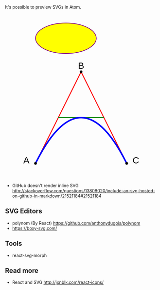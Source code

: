 It's possible to preview SVGs in Atom.

<svg height="140" width="500">
  <ellipse cx="200" cy="80" rx="100" ry="50" style="fill:yellow;stroke:purple;stroke-width:2" />
  Sorry, your browser does not support inline SVG.  
</svg>

<svg height="400" width="450">
<path id="lineAB" d="M 100 350 l 150 -300" stroke="red" stroke-width="3" fill="none" />
  <path id="lineBC" d="M 250 50 l 150 300" stroke="red" stroke-width="3" fill="none" />
  <path d="M 175 200 l 150 0" stroke="green" stroke-width="3" fill="none" />
  <path d="M 100 350 q 150 -300 300 0" stroke="blue" stroke-width="5" fill="none" />
  <!-- Mark relevant points -->
  <g stroke="black" stroke-width="3" fill="black">
    <circle id="pointA" cx="100" cy="350" r="3" />
    <circle id="pointB" cx="250" cy="50" r="3" />
    <circle id="pointC" cx="400" cy="350" r="3" />
  </g>
  <!-- Label the points -->
  <g font-size="30" font-family="sans-serif" fill="black" stroke="none" text-anchor="middle">
    <text x="100" y="350" dx="-30">A</text>
    <text x="250" y="50" dy="-10">B</text>
    <text x="400" y="350" dx="30">C</text>
  </g>
  Sorry, your browser does not support inline SVG.
</svg>

- GitHub doesn't render inline SVG http://stackoverflow.com/questions/13808020/include-an-svg-hosted-on-github-in-markdown/21521184#21521184

## SVG Editors
- polynom (By React) https://github.com/anthonydugois/polynom
- https://boxy-svg.com/

## Tools
- react-svg-morph

## Read more
- React and SVG http://jxnblk.com/react-icons/
